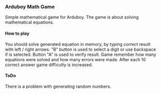 ### Arduboy Math Game

Simple mathematical game for Arduboy. The game is about solving mathematical equations. 

#### How to play

You should solve generated equation in memory, by typing correct result with left / right arrows. "B" button is used to select a digit or use backspace if is selected. Button "A" is used to verify result. Game remember how many equations were solved and how many errors were made. After each 10 correct answer game difficulty is increased.

#### ToDo
There is a problem with generating random numbers. 
